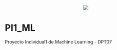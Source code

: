<p align="center">
  <img src="[url_de_la_imagen](https://github.com/MarceCorreal/PI1_ML/blob/main/Assets/logo_steam%20(1).svg)https://github.com/MarceCorreal/PI1_ML/blob/main/Assets/logo_steam%20(1).svg" />
</p>


# PI1_ML
Proyecto Individual1 de Machine Learning - DPT07
